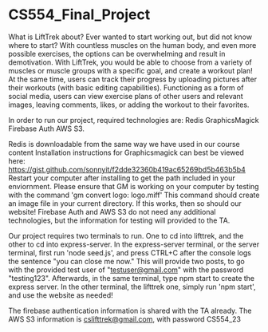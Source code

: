 # CS554_Final_Project
What is LiftTrek about? 
Ever wanted to start working out, but did not know where to start? With countless muscles on the human body, and even more possible exercises, the options can be overwhelming and result in demotivation. With LiftTrek, you would be able to choose from a variety of muscles or muscle groups with a specific goal, and create a workout plan! At the same time, users can track their progress by uploading pictures after their workouts (with basic editing capabilities). Functioning as a form of social media, users can view exercise plans of other users and relevant images, leaving comments, likes, or adding the workout to their favorites.

In order to run our project, required technologies are:
    Redis
    GraphicsMagick
    Firebase Auth
    AWS S3.

Redis is downloadable from the same way we have used in our course content
Installation instructions for Graphicsmagick can best be viewed here: https://gist.github.com/sonnyit/f2dde32360b419ac65269bd5b463b5b4
    Restart your computer after installing to get the path included in your enviornment.
    Please ensure that GM is working on your computer by testing with the command 'gm convert logo: logo.miff'
        This command should create an image file in your current directory. If this works, then so should our website!
Firebase Auth and AWS S3 do not need any additional technologies, but the information for testing will provided to the TA.

Our project requires two terminals to run. One to cd into lifttrek, and the other to cd into express-server.
In the express-server terminal, or the server terminal, first run 'node seed.js', and press CTRL+C after the console logs the sentence "you can close me now." This will provide two posts, to go with the provided test user of "testuser@gmail.com" with the password "testing123".
Afterwards, in the same terminal, type npm start to create the express server. 
In the other terminal, the lifttrek one, simply run 'npm start', and use the website as needed!

The firebase authentication information is shared with the TA already.
The AWS S3 information is cslifttrek@gmail.com, with password CS554_23
